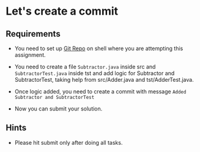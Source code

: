 # Let's create a commit

## Requirements

 - You need to set up [Git Repo](https://github.com/ak-s-0723/Assignment1) on shell where you are attempting this assignment.

 - You need to create a file `Subtractor.java` inside src and `SubtractorTest.java` inside tst and add logic for Subtractor and SubtractorTest, taking help from src/Adder.java and tst/AdderTest.java.

 - Once logic added, you need to create a commit with message `Added Subtractor and SubtractorTest`

 - Now you can submit your solution.

## Hints
   - Please hit submit only after doing all tasks.